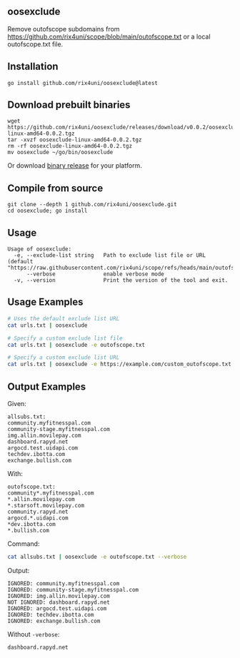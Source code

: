 ## oosexclude
Remove outofscope subdomains from https://github.com/rix4uni/scope/blob/main/outofscope.txt or a local outofscope.txt file.

## Installation
```
go install github.com/rix4uni/oosexclude@latest
```

## Download prebuilt binaries
```
wget https://github.com/rix4uni/oosexclude/releases/download/v0.0.2/oosexclude-linux-amd64-0.0.2.tgz
tar -xvzf oosexclude-linux-amd64-0.0.2.tgz
rm -rf oosexclude-linux-amd64-0.0.2.tgz
mv oosexclude ~/go/bin/oosexclude
```
Or download [binary release](https://github.com/rix4uni/oosexclude/releases) for your platform.

## Compile from source
```
git clone --depth 1 github.com/rix4uni/oosexclude.git
cd oosexclude; go install
```

## Usage
```
Usage of oosexclude:
  -e, --exclude-list string   Path to exclude list file or URL (default "https://raw.githubusercontent.com/rix4uni/scope/refs/heads/main/outofscope.txt")
      --verbose               enable verbose mode
  -v, --version               Print the version of the tool and exit.
```

## Usage Examples
```bash
# Uses the default exclude list URL
cat urls.txt | oosexclude

# Specify a custom exclude list file
cat urls.txt | oosexclude -e outofscope.txt

# Specify a custom exclude list URL
cat urls.txt | oosexclude -e https://example.com/custom_outofscope.txt
```

## Output Examples

Given:
```
allsubs.txt:
community.myfitnesspal.com
community-stage.myfitnesspal.com
img.allin.movilepay.com
dashboard.rapyd.net
argocd.test.uidapi.com
techdev.ibotta.com
exchange.bullish.com
```

With:
```
outofscope.txt:
community*.myfitnesspal.com
*.allin.movilepay.com
*.starsoft.movilepay.com
community.rapyd.net
argocd.*.uidapi.com
*dev.ibotta.com
*.bullish.com
```

Command:
```sh
cat allsubs.txt | oosexclude -e outofscope.txt --verbose
```

Output:
```
IGNORED: community.myfitnesspal.com
IGNORED: community-stage.myfitnesspal.com
IGNORED: img.allin.movilepay.com
NOT IGNORED: dashboard.rapyd.net
IGNORED: argocd.test.uidapi.com
IGNORED: techdev.ibotta.com
IGNORED: exchange.bullish.com
```

Without `-verbose`:
```
dashboard.rapyd.net
```